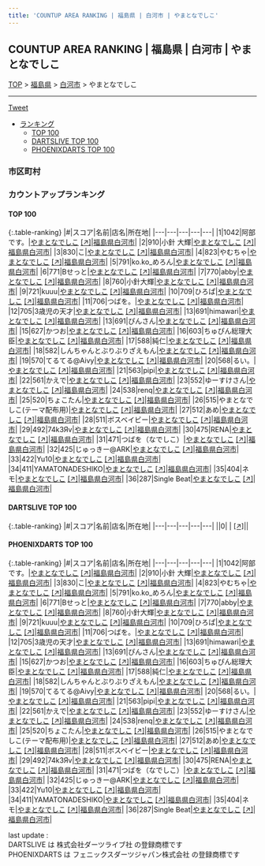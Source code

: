 ```yaml
---
title: 'COUNTUP AREA RANKING | 福島県 | 白河市 | やまとなでしこ'
---
```

## COUNTUP AREA RANKING | 福島県 | 白河市 | やまとなでしこ

[TOP](/darts/rank/) > [福島県](/darts/rank/福島県/) > [白河市](/darts/rank/福島県/白河市/) > やまとなでしこ

___

<a href="https://twitter.com/share?ref_src=twsrc%5Etfw" data-text="COUNTUP AREA RANKING | 福島県白河市やまとなでしこ" class="twitter-share-button" data-hashtags="DARTSLIVE,PHOENIXDARTS,darts,ダーツ" data-show-count="false">Tweet</a>

* [ランキング](#カウントアップランキング)
    * [TOP 100](#top-100)
    * [DARTSLIVE TOP 100](#dartslive-top-100)
    * [PHOENIXDARTS TOP 100](#phoenixdarts-top-100)

### 市区町村

<ul>

</ul>

### カウントアップランキング

#### TOP 100



{:.table-ranking}
|#|スコア|名前|店名|所在地|
|---|---|---|---|---|
|1|1042|<span class="rank-name-pd">阿部です。</span>|<a href="/darts/rank/shops/73787.html">やまとなでしこ</a> <a href="https://vs.phoenixdarts.com/jp/shop/shopDetailInfo/s_73787?s_seq=73787">[↗]</a>|<a href="/darts/rank/福島県/白河市">福島県白河市</a>|
|2|910|<span class="rank-name-pd"><span class="pro-icon-pd"></span>小針 大輝</span>|<a href="/darts/rank/shops/73787.html">やまとなでしこ</a> <a href="https://vs.phoenixdarts.com/jp/shop/shopDetailInfo/s_73787?s_seq=73787">[↗]</a>|<a href="/darts/rank/福島県/白河市">福島県白河市</a>|
|3|830|<span class="rank-name-pd">こ</span>|<a href="/darts/rank/shops/73787.html">やまとなでしこ</a> <a href="https://vs.phoenixdarts.com/jp/shop/shopDetailInfo/s_73787?s_seq=73787">[↗]</a>|<a href="/darts/rank/福島県/白河市">福島県白河市</a>|
|4|823|<span class="rank-name-pd">やむちゃ</span>|<a href="/darts/rank/shops/73787.html">やまとなでしこ</a> <a href="https://vs.phoenixdarts.com/jp/shop/shopDetailInfo/s_73787?s_seq=73787">[↗]</a>|<a href="/darts/rank/福島県/白河市">福島県白河市</a>|
|5|791|<span class="rank-name-pd">ko.ko_めろん</span>|<a href="/darts/rank/shops/73787.html">やまとなでしこ</a> <a href="https://vs.phoenixdarts.com/jp/shop/shopDetailInfo/s_73787?s_seq=73787">[↗]</a>|<a href="/darts/rank/福島県/白河市">福島県白河市</a>|
|6|771|<span class="rank-name-pd">Bせっと</span>|<a href="/darts/rank/shops/73787.html">やまとなでしこ</a> <a href="https://vs.phoenixdarts.com/jp/shop/shopDetailInfo/s_73787?s_seq=73787">[↗]</a>|<a href="/darts/rank/福島県/白河市">福島県白河市</a>|
|7|770|<span class="rank-name-pd">abby</span>|<a href="/darts/rank/shops/73787.html">やまとなでしこ</a> <a href="https://vs.phoenixdarts.com/jp/shop/shopDetailInfo/s_73787?s_seq=73787">[↗]</a>|<a href="/darts/rank/福島県/白河市">福島県白河市</a>|
|8|760|<span class="rank-name-pd">小針大輝</span>|<a href="/darts/rank/shops/73787.html">やまとなでしこ</a> <a href="https://vs.phoenixdarts.com/jp/shop/shopDetailInfo/s_73787?s_seq=73787">[↗]</a>|<a href="/darts/rank/福島県/白河市">福島県白河市</a>|
|9|721|<span class="rank-name-pd">kuuu</span>|<a href="/darts/rank/shops/73787.html">やまとなでしこ</a> <a href="https://vs.phoenixdarts.com/jp/shop/shopDetailInfo/s_73787?s_seq=73787">[↗]</a>|<a href="/darts/rank/福島県/白河市">福島県白河市</a>|
|10|709|<span class="rank-name-pd">ひろぱ</span>|<a href="/darts/rank/shops/73787.html">やまとなでしこ</a> <a href="https://vs.phoenixdarts.com/jp/shop/shopDetailInfo/s_73787?s_seq=73787">[↗]</a>|<a href="/darts/rank/福島県/白河市">福島県白河市</a>|
|11|706|<span class="rank-name-pd">つばを。</span>|<a href="/darts/rank/shops/73787.html">やまとなでしこ</a> <a href="https://vs.phoenixdarts.com/jp/shop/shopDetailInfo/s_73787?s_seq=73787">[↗]</a>|<a href="/darts/rank/福島県/白河市">福島県白河市</a>|
|12|705|<span class="rank-name-pd">3歳児の天才</span>|<a href="/darts/rank/shops/73787.html">やまとなでしこ</a> <a href="https://vs.phoenixdarts.com/jp/shop/shopDetailInfo/s_73787?s_seq=73787">[↗]</a>|<a href="/darts/rank/福島県/白河市">福島県白河市</a>|
|13|691|<span class="rank-name-pd">himawari</span>|<a href="/darts/rank/shops/73787.html">やまとなでしこ</a> <a href="https://vs.phoenixdarts.com/jp/shop/shopDetailInfo/s_73787?s_seq=73787">[↗]</a>|<a href="/darts/rank/福島県/白河市">福島県白河市</a>|
|13|691|<span class="rank-name-pd">ぴんさん</span>|<a href="/darts/rank/shops/73787.html">やまとなでしこ</a> <a href="https://vs.phoenixdarts.com/jp/shop/shopDetailInfo/s_73787?s_seq=73787">[↗]</a>|<a href="/darts/rank/福島県/白河市">福島県白河市</a>|
|15|627|<span class="rank-name-pd">かつお</span>|<a href="/darts/rank/shops/73787.html">やまとなでしこ</a> <a href="https://vs.phoenixdarts.com/jp/shop/shopDetailInfo/s_73787?s_seq=73787">[↗]</a>|<a href="/darts/rank/福島県/白河市">福島県白河市</a>|
|16|603|<span class="rank-name-pd">ちゅぴん総理大臣</span>|<a href="/darts/rank/shops/73787.html">やまとなでしこ</a> <a href="https://vs.phoenixdarts.com/jp/shop/shopDetailInfo/s_73787?s_seq=73787">[↗]</a>|<a href="/darts/rank/福島県/白河市">福島県白河市</a>|
|17|588|<span class="rank-name-pd">純仁</span>|<a href="/darts/rank/shops/73787.html">やまとなでしこ</a> <a href="https://vs.phoenixdarts.com/jp/shop/shopDetailInfo/s_73787?s_seq=73787">[↗]</a>|<a href="/darts/rank/福島県/白河市">福島県白河市</a>|
|18|582|<span class="rank-name-pd">しんちゃんとぶりぶりざえもん</span>|<a href="/darts/rank/shops/73787.html">やまとなでしこ</a> <a href="https://vs.phoenixdarts.com/jp/shop/shopDetailInfo/s_73787?s_seq=73787">[↗]</a>|<a href="/darts/rank/福島県/白河市">福島県白河市</a>|
|19|570|<span class="rank-name-pd">てるてる@Aivy</span>|<a href="/darts/rank/shops/73787.html">やまとなでしこ</a> <a href="https://vs.phoenixdarts.com/jp/shop/shopDetailInfo/s_73787?s_seq=73787">[↗]</a>|<a href="/darts/rank/福島県/白河市">福島県白河市</a>|
|20|568|<span class="rank-name-pd">るい。</span>|<a href="/darts/rank/shops/73787.html">やまとなでしこ</a> <a href="https://vs.phoenixdarts.com/jp/shop/shopDetailInfo/s_73787?s_seq=73787">[↗]</a>|<a href="/darts/rank/福島県/白河市">福島県白河市</a>|
|21|563|<span class="rank-name-pd">pipi</span>|<a href="/darts/rank/shops/73787.html">やまとなでしこ</a> <a href="https://vs.phoenixdarts.com/jp/shop/shopDetailInfo/s_73787?s_seq=73787">[↗]</a>|<a href="/darts/rank/福島県/白河市">福島県白河市</a>|
|22|561|<span class="rank-name-pd">かえで</span>|<a href="/darts/rank/shops/73787.html">やまとなでしこ</a> <a href="https://vs.phoenixdarts.com/jp/shop/shopDetailInfo/s_73787?s_seq=73787">[↗]</a>|<a href="/darts/rank/福島県/白河市">福島県白河市</a>|
|23|552|<span class="rank-name-pd">ゆーすけさん</span>|<a href="/darts/rank/shops/73787.html">やまとなでしこ</a> <a href="https://vs.phoenixdarts.com/jp/shop/shopDetailInfo/s_73787?s_seq=73787">[↗]</a>|<a href="/darts/rank/福島県/白河市">福島県白河市</a>|
|24|538|<span class="rank-name-pd">renq</span>|<a href="/darts/rank/shops/73787.html">やまとなでしこ</a> <a href="https://vs.phoenixdarts.com/jp/shop/shopDetailInfo/s_73787?s_seq=73787">[↗]</a>|<a href="/darts/rank/福島県/白河市">福島県白河市</a>|
|25|520|<span class="rank-name-pd">ちょこたん</span>|<a href="/darts/rank/shops/73787.html">やまとなでしこ</a> <a href="https://vs.phoenixdarts.com/jp/shop/shopDetailInfo/s_73787?s_seq=73787">[↗]</a>|<a href="/darts/rank/福島県/白河市">福島県白河市</a>|
|26|515|<span class="rank-name-pd">やまとなでしこ(テーマ配布用)</span>|<a href="/darts/rank/shops/73787.html">やまとなでしこ</a> <a href="https://vs.phoenixdarts.com/jp/shop/shopDetailInfo/s_73787?s_seq=73787">[↗]</a>|<a href="/darts/rank/福島県/白河市">福島県白河市</a>|
|27|512|<span class="rank-name-pd">あめ</span>|<a href="/darts/rank/shops/73787.html">やまとなでしこ</a> <a href="https://vs.phoenixdarts.com/jp/shop/shopDetailInfo/s_73787?s_seq=73787">[↗]</a>|<a href="/darts/rank/福島県/白河市">福島県白河市</a>|
|28|511|<span class="rank-name-pd">ボスベイビー</span>|<a href="/darts/rank/shops/73787.html">やまとなでしこ</a> <a href="https://vs.phoenixdarts.com/jp/shop/shopDetailInfo/s_73787?s_seq=73787">[↗]</a>|<a href="/darts/rank/福島県/白河市">福島県白河市</a>|
|29|492|<span class="rank-name-pd">74k3Яv</span>|<a href="/darts/rank/shops/73787.html">やまとなでしこ</a> <a href="https://vs.phoenixdarts.com/jp/shop/shopDetailInfo/s_73787?s_seq=73787">[↗]</a>|<a href="/darts/rank/福島県/白河市">福島県白河市</a>|
|30|475|<span class="rank-name-pd">RENA</span>|<a href="/darts/rank/shops/73787.html">やまとなでしこ</a> <a href="https://vs.phoenixdarts.com/jp/shop/shopDetailInfo/s_73787?s_seq=73787">[↗]</a>|<a href="/darts/rank/福島県/白河市">福島県白河市</a>|
|31|471|<span class="rank-name-pd">つばを（なでしこ）</span>|<a href="/darts/rank/shops/73787.html">やまとなでしこ</a> <a href="https://vs.phoenixdarts.com/jp/shop/shopDetailInfo/s_73787?s_seq=73787">[↗]</a>|<a href="/darts/rank/福島県/白河市">福島県白河市</a>|
|32|425|<span class="rank-name-pd">じゅっきー@ARK</span>|<a href="/darts/rank/shops/73787.html">やまとなでしこ</a> <a href="https://vs.phoenixdarts.com/jp/shop/shopDetailInfo/s_73787?s_seq=73787">[↗]</a>|<a href="/darts/rank/福島県/白河市">福島県白河市</a>|
|33|422|<span class="rank-name-pd">Yu10</span>|<a href="/darts/rank/shops/73787.html">やまとなでしこ</a> <a href="https://vs.phoenixdarts.com/jp/shop/shopDetailInfo/s_73787?s_seq=73787">[↗]</a>|<a href="/darts/rank/福島県/白河市">福島県白河市</a>|
|34|411|<span class="rank-name-pd">YAMATONADESHIKO</span>|<a href="/darts/rank/shops/73787.html">やまとなでしこ</a> <a href="https://vs.phoenixdarts.com/jp/shop/shopDetailInfo/s_73787?s_seq=73787">[↗]</a>|<a href="/darts/rank/福島県/白河市">福島県白河市</a>|
|35|404|<span class="rank-name-pd">ネモ</span>|<a href="/darts/rank/shops/73787.html">やまとなでしこ</a> <a href="https://vs.phoenixdarts.com/jp/shop/shopDetailInfo/s_73787?s_seq=73787">[↗]</a>|<a href="/darts/rank/福島県/白河市">福島県白河市</a>|
|36|287|<span class="rank-name-pd">Single Beat</span>|<a href="/darts/rank/shops/73787.html">やまとなでしこ</a> <a href="https://vs.phoenixdarts.com/jp/shop/shopDetailInfo/s_73787?s_seq=73787">[↗]</a>|<a href="/darts/rank/福島県/白河市">福島県白河市</a>|


#### DARTSLIVE TOP 100



{:.table-ranking}
|#|スコア|名前|店名|所在地|
|---|---|---|---|---|
||0|<span class="rank-name-dl"> </span>|<a href="/darts/rank/shops/.html"></a> <a href="">[↗]</a>|<a href="/darts/rank//"></a>|


#### PHOENIXDARTS TOP 100



{:.table-ranking}
|#|スコア|名前|店名|所在地|
|---|---|---|---|---|
|1|1042|<span class="rank-name-pd">阿部です。</span>|<a href="/darts/rank/shops/73787.html">やまとなでしこ</a> <a href="https://vs.phoenixdarts.com/jp/shop/shopDetailInfo/s_73787?s_seq=73787">[↗]</a>|<a href="/darts/rank/福島県/白河市">福島県白河市</a>|
|2|910|<span class="rank-name-pd"><span class="pro-icon-pd"></span>小針 大輝</span>|<a href="/darts/rank/shops/73787.html">やまとなでしこ</a> <a href="https://vs.phoenixdarts.com/jp/shop/shopDetailInfo/s_73787?s_seq=73787">[↗]</a>|<a href="/darts/rank/福島県/白河市">福島県白河市</a>|
|3|830|<span class="rank-name-pd">こ</span>|<a href="/darts/rank/shops/73787.html">やまとなでしこ</a> <a href="https://vs.phoenixdarts.com/jp/shop/shopDetailInfo/s_73787?s_seq=73787">[↗]</a>|<a href="/darts/rank/福島県/白河市">福島県白河市</a>|
|4|823|<span class="rank-name-pd">やむちゃ</span>|<a href="/darts/rank/shops/73787.html">やまとなでしこ</a> <a href="https://vs.phoenixdarts.com/jp/shop/shopDetailInfo/s_73787?s_seq=73787">[↗]</a>|<a href="/darts/rank/福島県/白河市">福島県白河市</a>|
|5|791|<span class="rank-name-pd">ko.ko_めろん</span>|<a href="/darts/rank/shops/73787.html">やまとなでしこ</a> <a href="https://vs.phoenixdarts.com/jp/shop/shopDetailInfo/s_73787?s_seq=73787">[↗]</a>|<a href="/darts/rank/福島県/白河市">福島県白河市</a>|
|6|771|<span class="rank-name-pd">Bせっと</span>|<a href="/darts/rank/shops/73787.html">やまとなでしこ</a> <a href="https://vs.phoenixdarts.com/jp/shop/shopDetailInfo/s_73787?s_seq=73787">[↗]</a>|<a href="/darts/rank/福島県/白河市">福島県白河市</a>|
|7|770|<span class="rank-name-pd">abby</span>|<a href="/darts/rank/shops/73787.html">やまとなでしこ</a> <a href="https://vs.phoenixdarts.com/jp/shop/shopDetailInfo/s_73787?s_seq=73787">[↗]</a>|<a href="/darts/rank/福島県/白河市">福島県白河市</a>|
|8|760|<span class="rank-name-pd">小針大輝</span>|<a href="/darts/rank/shops/73787.html">やまとなでしこ</a> <a href="https://vs.phoenixdarts.com/jp/shop/shopDetailInfo/s_73787?s_seq=73787">[↗]</a>|<a href="/darts/rank/福島県/白河市">福島県白河市</a>|
|9|721|<span class="rank-name-pd">kuuu</span>|<a href="/darts/rank/shops/73787.html">やまとなでしこ</a> <a href="https://vs.phoenixdarts.com/jp/shop/shopDetailInfo/s_73787?s_seq=73787">[↗]</a>|<a href="/darts/rank/福島県/白河市">福島県白河市</a>|
|10|709|<span class="rank-name-pd">ひろぱ</span>|<a href="/darts/rank/shops/73787.html">やまとなでしこ</a> <a href="https://vs.phoenixdarts.com/jp/shop/shopDetailInfo/s_73787?s_seq=73787">[↗]</a>|<a href="/darts/rank/福島県/白河市">福島県白河市</a>|
|11|706|<span class="rank-name-pd">つばを。</span>|<a href="/darts/rank/shops/73787.html">やまとなでしこ</a> <a href="https://vs.phoenixdarts.com/jp/shop/shopDetailInfo/s_73787?s_seq=73787">[↗]</a>|<a href="/darts/rank/福島県/白河市">福島県白河市</a>|
|12|705|<span class="rank-name-pd">3歳児の天才</span>|<a href="/darts/rank/shops/73787.html">やまとなでしこ</a> <a href="https://vs.phoenixdarts.com/jp/shop/shopDetailInfo/s_73787?s_seq=73787">[↗]</a>|<a href="/darts/rank/福島県/白河市">福島県白河市</a>|
|13|691|<span class="rank-name-pd">himawari</span>|<a href="/darts/rank/shops/73787.html">やまとなでしこ</a> <a href="https://vs.phoenixdarts.com/jp/shop/shopDetailInfo/s_73787?s_seq=73787">[↗]</a>|<a href="/darts/rank/福島県/白河市">福島県白河市</a>|
|13|691|<span class="rank-name-pd">ぴんさん</span>|<a href="/darts/rank/shops/73787.html">やまとなでしこ</a> <a href="https://vs.phoenixdarts.com/jp/shop/shopDetailInfo/s_73787?s_seq=73787">[↗]</a>|<a href="/darts/rank/福島県/白河市">福島県白河市</a>|
|15|627|<span class="rank-name-pd">かつお</span>|<a href="/darts/rank/shops/73787.html">やまとなでしこ</a> <a href="https://vs.phoenixdarts.com/jp/shop/shopDetailInfo/s_73787?s_seq=73787">[↗]</a>|<a href="/darts/rank/福島県/白河市">福島県白河市</a>|
|16|603|<span class="rank-name-pd">ちゅぴん総理大臣</span>|<a href="/darts/rank/shops/73787.html">やまとなでしこ</a> <a href="https://vs.phoenixdarts.com/jp/shop/shopDetailInfo/s_73787?s_seq=73787">[↗]</a>|<a href="/darts/rank/福島県/白河市">福島県白河市</a>|
|17|588|<span class="rank-name-pd">純仁</span>|<a href="/darts/rank/shops/73787.html">やまとなでしこ</a> <a href="https://vs.phoenixdarts.com/jp/shop/shopDetailInfo/s_73787?s_seq=73787">[↗]</a>|<a href="/darts/rank/福島県/白河市">福島県白河市</a>|
|18|582|<span class="rank-name-pd">しんちゃんとぶりぶりざえもん</span>|<a href="/darts/rank/shops/73787.html">やまとなでしこ</a> <a href="https://vs.phoenixdarts.com/jp/shop/shopDetailInfo/s_73787?s_seq=73787">[↗]</a>|<a href="/darts/rank/福島県/白河市">福島県白河市</a>|
|19|570|<span class="rank-name-pd">てるてる@Aivy</span>|<a href="/darts/rank/shops/73787.html">やまとなでしこ</a> <a href="https://vs.phoenixdarts.com/jp/shop/shopDetailInfo/s_73787?s_seq=73787">[↗]</a>|<a href="/darts/rank/福島県/白河市">福島県白河市</a>|
|20|568|<span class="rank-name-pd">るい。</span>|<a href="/darts/rank/shops/73787.html">やまとなでしこ</a> <a href="https://vs.phoenixdarts.com/jp/shop/shopDetailInfo/s_73787?s_seq=73787">[↗]</a>|<a href="/darts/rank/福島県/白河市">福島県白河市</a>|
|21|563|<span class="rank-name-pd">pipi</span>|<a href="/darts/rank/shops/73787.html">やまとなでしこ</a> <a href="https://vs.phoenixdarts.com/jp/shop/shopDetailInfo/s_73787?s_seq=73787">[↗]</a>|<a href="/darts/rank/福島県/白河市">福島県白河市</a>|
|22|561|<span class="rank-name-pd">かえで</span>|<a href="/darts/rank/shops/73787.html">やまとなでしこ</a> <a href="https://vs.phoenixdarts.com/jp/shop/shopDetailInfo/s_73787?s_seq=73787">[↗]</a>|<a href="/darts/rank/福島県/白河市">福島県白河市</a>|
|23|552|<span class="rank-name-pd">ゆーすけさん</span>|<a href="/darts/rank/shops/73787.html">やまとなでしこ</a> <a href="https://vs.phoenixdarts.com/jp/shop/shopDetailInfo/s_73787?s_seq=73787">[↗]</a>|<a href="/darts/rank/福島県/白河市">福島県白河市</a>|
|24|538|<span class="rank-name-pd">renq</span>|<a href="/darts/rank/shops/73787.html">やまとなでしこ</a> <a href="https://vs.phoenixdarts.com/jp/shop/shopDetailInfo/s_73787?s_seq=73787">[↗]</a>|<a href="/darts/rank/福島県/白河市">福島県白河市</a>|
|25|520|<span class="rank-name-pd">ちょこたん</span>|<a href="/darts/rank/shops/73787.html">やまとなでしこ</a> <a href="https://vs.phoenixdarts.com/jp/shop/shopDetailInfo/s_73787?s_seq=73787">[↗]</a>|<a href="/darts/rank/福島県/白河市">福島県白河市</a>|
|26|515|<span class="rank-name-pd">やまとなでしこ(テーマ配布用)</span>|<a href="/darts/rank/shops/73787.html">やまとなでしこ</a> <a href="https://vs.phoenixdarts.com/jp/shop/shopDetailInfo/s_73787?s_seq=73787">[↗]</a>|<a href="/darts/rank/福島県/白河市">福島県白河市</a>|
|27|512|<span class="rank-name-pd">あめ</span>|<a href="/darts/rank/shops/73787.html">やまとなでしこ</a> <a href="https://vs.phoenixdarts.com/jp/shop/shopDetailInfo/s_73787?s_seq=73787">[↗]</a>|<a href="/darts/rank/福島県/白河市">福島県白河市</a>|
|28|511|<span class="rank-name-pd">ボスベイビー</span>|<a href="/darts/rank/shops/73787.html">やまとなでしこ</a> <a href="https://vs.phoenixdarts.com/jp/shop/shopDetailInfo/s_73787?s_seq=73787">[↗]</a>|<a href="/darts/rank/福島県/白河市">福島県白河市</a>|
|29|492|<span class="rank-name-pd">74k3Яv</span>|<a href="/darts/rank/shops/73787.html">やまとなでしこ</a> <a href="https://vs.phoenixdarts.com/jp/shop/shopDetailInfo/s_73787?s_seq=73787">[↗]</a>|<a href="/darts/rank/福島県/白河市">福島県白河市</a>|
|30|475|<span class="rank-name-pd">RENA</span>|<a href="/darts/rank/shops/73787.html">やまとなでしこ</a> <a href="https://vs.phoenixdarts.com/jp/shop/shopDetailInfo/s_73787?s_seq=73787">[↗]</a>|<a href="/darts/rank/福島県/白河市">福島県白河市</a>|
|31|471|<span class="rank-name-pd">つばを（なでしこ）</span>|<a href="/darts/rank/shops/73787.html">やまとなでしこ</a> <a href="https://vs.phoenixdarts.com/jp/shop/shopDetailInfo/s_73787?s_seq=73787">[↗]</a>|<a href="/darts/rank/福島県/白河市">福島県白河市</a>|
|32|425|<span class="rank-name-pd">じゅっきー@ARK</span>|<a href="/darts/rank/shops/73787.html">やまとなでしこ</a> <a href="https://vs.phoenixdarts.com/jp/shop/shopDetailInfo/s_73787?s_seq=73787">[↗]</a>|<a href="/darts/rank/福島県/白河市">福島県白河市</a>|
|33|422|<span class="rank-name-pd">Yu10</span>|<a href="/darts/rank/shops/73787.html">やまとなでしこ</a> <a href="https://vs.phoenixdarts.com/jp/shop/shopDetailInfo/s_73787?s_seq=73787">[↗]</a>|<a href="/darts/rank/福島県/白河市">福島県白河市</a>|
|34|411|<span class="rank-name-pd">YAMATONADESHIKO</span>|<a href="/darts/rank/shops/73787.html">やまとなでしこ</a> <a href="https://vs.phoenixdarts.com/jp/shop/shopDetailInfo/s_73787?s_seq=73787">[↗]</a>|<a href="/darts/rank/福島県/白河市">福島県白河市</a>|
|35|404|<span class="rank-name-pd">ネモ</span>|<a href="/darts/rank/shops/73787.html">やまとなでしこ</a> <a href="https://vs.phoenixdarts.com/jp/shop/shopDetailInfo/s_73787?s_seq=73787">[↗]</a>|<a href="/darts/rank/福島県/白河市">福島県白河市</a>|
|36|287|<span class="rank-name-pd">Single Beat</span>|<a href="/darts/rank/shops/73787.html">やまとなでしこ</a> <a href="https://vs.phoenixdarts.com/jp/shop/shopDetailInfo/s_73787?s_seq=73787">[↗]</a>|<a href="/darts/rank/福島県/白河市">福島県白河市</a>|


<div class="footer border-top border-gray-light mt-5 pt-3 text-right text-gray">
    last update : <span style="font-weight: italic" id="foot_last_modified"></span><br />
    DARTSLIVE は 株式会社ダーツライブ社 の登録商標です<br />
    PHOENIXDARTS は フェニックスダーツジャパン株式会社 の登録商標です<br />
</div>

<script src="https://cdnjs.cloudflare.com/ajax/libs/jquery.tablesorter/2.31.3/js/jquery.tablesorter.min.js" integrity="sha512-qzgd5cYSZcosqpzpn7zF2ZId8f/8CHmFKZ8j7mU4OUXTNRd5g+ZHBPsgKEwoqxCtdQvExE5LprwwPAgoicguNg==" crossorigin="anonymous" referrerpolicy="no-referrer"></script>
<link rel="stylesheet" href="https://cdnjs.cloudflare.com/ajax/libs/jquery.tablesorter/2.31.3/css/theme.default.min.css" integrity="sha512-wghhOJkjQX0Lh3NSWvNKeZ0ZpNn+SPVXX1Qyc9OCaogADktxrBiBdKGDoqVUOyhStvMBmJQ8ZdMHiR3wuEq8+w==" crossorigin="anonymous" referrerpolicy="no-referrer" />
<script>
$(function() {
    $(".table-ranking").tablesorter({sortList:[[0, 0]]});
    $("#foot_last_modified").text(formatDate(new Date(document.lastModified), 'yyyy-MM-dd HH:mm:ss'));
});
</script>

<script async src="https://platform.twitter.com/widgets.js" charset="utf-8"></script>